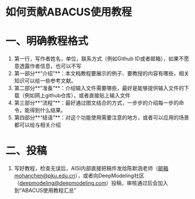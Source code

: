 # 如何贡献ABACUS使用教程

# 一、明确教程格式

1. 第一行，写作者姓名，单位，联系方式（例如Github ID或者邮箱），如果不愿意透露作者信息，也可以不写
2. 第一部分**“介绍”**：本文档教程要展示的例子、要教授的内容有哪些，相关知识可以给一些参考文献。
3. 第二部分**“准备”**：介绍输入文件需要哪些，最好是能够提供输入文件的下载（例如网上github仓库），或者直接贴上输入文件
4. 第三部分**“流程”**：最好通过图文结合的方式，一步步的介绍每一步的命令，能得到什么结果。
5. 第四部分**“结语”**：对这个功能使用需要注意的地方，或者可以应用的场景都可以给与相关介绍

# 二、投稿

1. 写好教程，检查无误后，AISI内部直接把稿件发给陈默涵老师（邮箱mohanchen@pku.edu.cn），或者向DeepModeling社区（deepmodeling@deepmodeling.com）投稿，审核通过后会加入到“ABACUS使用教程汇总”
